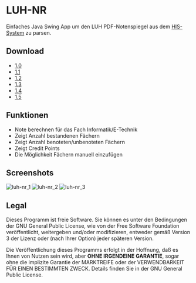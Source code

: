 # LUH-NR
Einfaches Java Swing App um den LUH PDF-Notenspiegel aus dem [HIS-System](http://www.his.de/) zu parsen.

## Download
  * [1.0](https://github.com/tadelmann/HfTL-Notenrechner/releases/download/1.0/HfTL-Notenrechner.jar)
  * [1.1](https://github.com/tadelmann/HfTL-Notenrechner/releases/download/1.1/hftl-notenrechner-v11.jar)
  * [1.2](https://github.com/tadelmann/HfTL-Notenrechner/releases/download/1.2/hftl-notenrechner-v12.jar)
  * [1.3](https://github.com/tadelmann/HfTL-Notenrechner/releases/download/1.3/HfTL-Notenrechner_v13.jar)
  * [1.4](https://github.com/tadelmann/HfTL-Notenrechner/releases/download/1.4/HfTL-Notenrechner_v14.jar)
  * [1.5](https://github.com/tadelmann/HfTL-Notenrechner/releases/download/1.5/hftl-notenrechner_v15.jar)
  
## Funktionen
  * Note berechnen für das Fach Informatik/E-Technik
  * Zeigt Anzahl bestandenen Fächern
  * Zeigt Anzahl benoteten/unbenoteten Fächern
  * Zeigt Credit Points
  * Die Möglichkeit Fächern manuell einzufügen

## Screenshots
![luh-nr_1](https://dl.dropbox.com/u/3098106/LUH-NR/LUH-NR_1.png)
![luh-nr_2](https://dl.dropbox.com/u/3098106/LUH-NR/LUH-NR_2.png)
![luh-nr_3](https://dl.dropbox.com/u/3098106/LUH-NR/LUH-NR_3.png)

## Legal
Dieses Programm ist freie Software. Sie können es unter den Bedingungen der GNU General Public License, wie von der Free Software Foundation veröffentlicht, weitergeben und/oder modifizieren, entweder gemäß Version 3 der Lizenz oder (nach Ihrer Option) jeder späteren Version.

Die Veröffentlichung dieses Programms erfolgt in der Hoffnung, daß es Ihnen von Nutzen sein wird, aber **OHNE IRGENDEINE GARANTIE**, sogar ohne die implizite Garantie der MARKTREIFE oder der VERWENDBARKEIT FÜR EINEN BESTIMMTEN ZWECK. Details finden Sie in der GNU General Public License.
